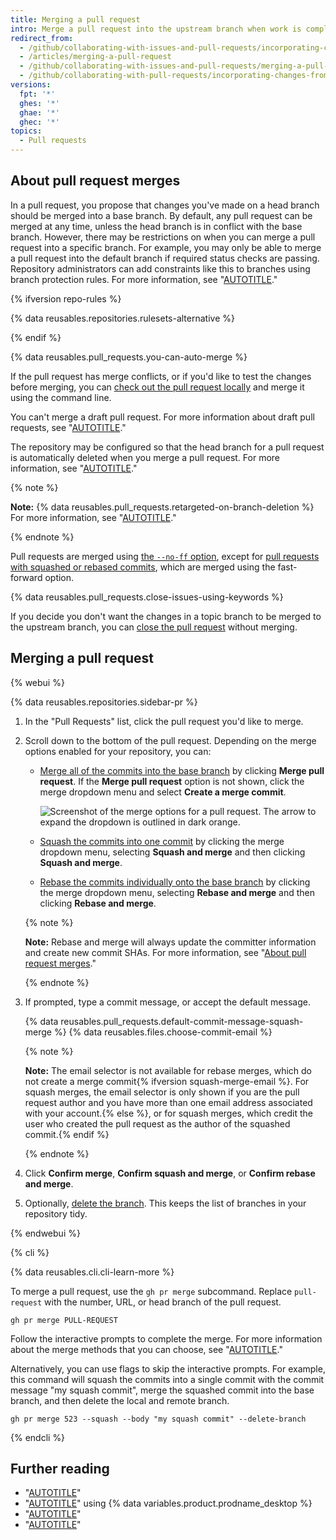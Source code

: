 ```yaml
---
title: Merging a pull request
intro: Merge a pull request into the upstream branch when work is completed. Anyone with push access to the repository can complete the merge.
redirect_from:
  - /github/collaborating-with-issues-and-pull-requests/incorporating-changes-from-a-pull-request/merging-a-pull-request
  - /articles/merging-a-pull-request
  - /github/collaborating-with-issues-and-pull-requests/merging-a-pull-request
  - /github/collaborating-with-pull-requests/incorporating-changes-from-a-pull-request/merging-a-pull-request
versions:
  fpt: '*'
  ghes: '*'
  ghae: '*'
  ghec: '*'
topics:
  - Pull requests
---
```

## About pull request merges

In a pull request, you propose that changes you've made on a head branch should be merged into a base branch. By default, any pull request can be merged at any time, unless the head branch is in conflict with the base branch. However, there may be restrictions on when you can merge a pull request into a specific branch. For example, you may only be able to merge a pull request into the default branch if required status checks are passing. Repository administrators can add constraints like this to branches using branch protection rules. For more information, see "[AUTOTITLE](/repositories/configuring-branches-and-merges-in-your-repository/managing-protected-branches/about-protected-branches)."

{% ifversion repo-rules %}

{% data reusables.repositories.rulesets-alternative %}

{% endif %}

{% data reusables.pull_requests.you-can-auto-merge %}

If the pull request has merge conflicts, or if you'd like to test the changes before merging, you can [check out the pull request locally](/pull-requests/collaborating-with-pull-requests/reviewing-changes-in-pull-requests/checking-out-pull-requests-locally) and merge it using the command line.

You can't merge a draft pull request. For more information about draft pull requests, see "[AUTOTITLE](/pull-requests/collaborating-with-pull-requests/proposing-changes-to-your-work-with-pull-requests/about-pull-requests#draft-pull-requests)."

The repository may be configured so that the head branch for a pull request is automatically deleted when you merge a pull request. For more information, see "[AUTOTITLE](/repositories/configuring-branches-and-merges-in-your-repository/configuring-pull-request-merges/managing-the-automatic-deletion-of-branches)."

{% note %}

**Note:** {% data reusables.pull_requests.retargeted-on-branch-deletion %}
For more information, see "[AUTOTITLE](/pull-requests/collaborating-with-pull-requests/proposing-changes-to-your-work-with-pull-requests/about-branches#working-with-branches)."

{% endnote %}

Pull requests are merged using [the `--no-ff` option](https://git-scm.com/docs/git-merge#_fast_forward_merge), except for [pull requests with squashed or rebased commits](/pull-requests/collaborating-with-pull-requests/incorporating-changes-from-a-pull-request/about-pull-request-merges), which are merged using the fast-forward option.

{% data reusables.pull_requests.close-issues-using-keywords %}

If you decide you don't want the changes in a topic branch to be merged to the upstream branch, you can [close the pull request](/pull-requests/collaborating-with-pull-requests/incorporating-changes-from-a-pull-request/closing-a-pull-request) without merging.

## Merging a pull request

{% webui %}

{% data reusables.repositories.sidebar-pr %}
1. In the "Pull Requests" list, click the pull request you'd like to merge.
1. Scroll down to the bottom of the pull request. Depending on the merge options enabled for your repository, you can:

    - [Merge all of the commits into the base branch](/pull-requests/collaborating-with-pull-requests/incorporating-changes-from-a-pull-request/about-pull-request-merges) by clicking **Merge pull request**. If the **Merge pull request** option is not shown, click the merge dropdown menu and select **Create a merge commit**.

      ![Screenshot of the merge options for a pull request. The arrow to expand the dropdown is outlined in dark orange.](/assets/images/help/pull_requests/merge-pull-request-options.png)

    - [Squash the commits into one commit](/pull-requests/collaborating-with-pull-requests/incorporating-changes-from-a-pull-request/about-pull-request-merges#squash-and-merge-your-pull-request-commits) by clicking the merge dropdown menu, selecting **Squash and merge** and then clicking **Squash and merge**.

    - [Rebase the commits individually onto the base branch](/pull-requests/collaborating-with-pull-requests/incorporating-changes-from-a-pull-request/about-pull-request-merges#rebase-and-merge-your-pull-request-commits) by clicking the merge dropdown menu, selecting **Rebase and merge** and then clicking **Rebase and merge**.

    {% note %}

    **Note:** Rebase and merge will always update the committer information and create new commit SHAs. For more information, see "[About pull request merges](/articles/about-pull-request-merges#rebase-and-merge-your-pull-request-commits)."

    {% endnote %}
1. If prompted, type a commit message, or accept the default message.

   {% data reusables.pull_requests.default-commit-message-squash-merge %}
{% data reusables.files.choose-commit-email %}

   {% note %}

   **Note:** The email selector is not available for rebase merges, which do not create a merge commit{% ifversion squash-merge-email %}. For squash merges, the email selector is only shown if you are the pull request author and you have more than one email address associated with your account.{% else %}, or for squash merges, which credit the user who created the pull request as the author of the squashed commit.{% endif %}

   {% endnote %}
1. Click **Confirm merge**, **Confirm squash and merge**, or **Confirm rebase and merge**.
1. Optionally, [delete the branch](/repositories/configuring-branches-and-merges-in-your-repository/managing-branches-in-your-repository/deleting-and-restoring-branches-in-a-pull-request). This keeps the list of branches in your repository tidy.

{% endwebui %}

{% cli %}

{% data reusables.cli.cli-learn-more %}

To merge a pull request, use the `gh pr merge` subcommand. Replace `pull-request` with the number, URL, or head branch of the pull request.

```shell
gh pr merge PULL-REQUEST
```

Follow the interactive prompts to complete the merge. For more information about the merge methods that you can choose, see "[AUTOTITLE](/pull-requests/collaborating-with-pull-requests/incorporating-changes-from-a-pull-request/about-pull-request-merges)."

Alternatively, you can use flags to skip the interactive prompts. For example, this command will squash the commits into a single commit with the commit message "my squash commit", merge the squashed commit into the base branch, and then delete the local and remote branch.

```shell
gh pr merge 523 --squash --body "my squash commit" --delete-branch
```

{% endcli %}

## Further reading

- "[AUTOTITLE](/pull-requests/collaborating-with-pull-requests/incorporating-changes-from-a-pull-request/reverting-a-pull-request)"
- "[AUTOTITLE](/desktop/keeping-your-local-repository-in-sync-with-github/syncing-your-branch)" using {% data variables.product.prodname_desktop %}
- "[AUTOTITLE](/pull-requests/collaborating-with-pull-requests/incorporating-changes-from-a-pull-request/about-pull-request-merges)"
- "[AUTOTITLE](/pull-requests/collaborating-with-pull-requests/addressing-merge-conflicts)"
